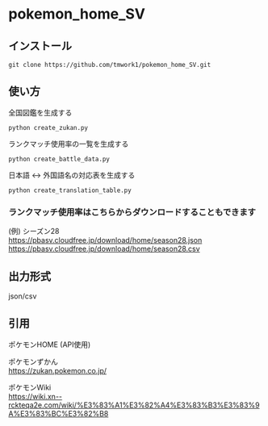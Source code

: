 # pokemon_home_SV
## インストール
```
git clone https://github.com/tmwork1/pokemon_home_SV.git
```

## 使い方
全国図鑑を生成する
```
python create_zukan.py
```

ランクマッチ使用率の一覧を生成する
```
python create_battle_data.py
```

日本語 <-> 外国語名の対応表を生成する
```
python create_translation_table.py
```

### ランクマッチ使用率はこちらからダウンロードすることもできます
(例) シーズン28  
https://pbasv.cloudfree.jp/download/home/season28.json  
https://pbasv.cloudfree.jp/download/home/season28.csv

## 出力形式
json/csv

## 引用
ポケモンHOME (API使用)

ポケモンずかん  
https://zukan.pokemon.co.jp/

ポケモンWiki  
https://wiki.xn--rckteqa2e.com/wiki/%E3%83%A1%E3%82%A4%E3%83%B3%E3%83%9A%E3%83%BC%E3%82%B8
